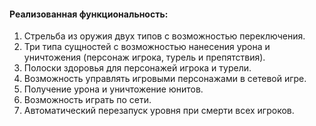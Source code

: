 #### Реализованная функциональность:
1. Стрельба из оружия двух типов с возможностью переключения.
2. Три типа сущностей c возможностью нанесения урона и уничтожения (персонаж игрока, турель и препятствия).
3. Полоски здоровья для персонажей игрока и турели.
4. Возможность управлять игровыми персонажами в сетевой игре.
5. Получение урона и уничтожение юнитов.
6. Возможность играть по сети.
7. Автоматический перезапуск уровня при смерти всех игроков.
